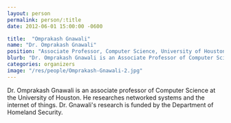 ```yaml
---
layout: person
permalink: person/:title
date: 2012-06-01 15:00:00 -0600

title:  "Omprakash Gnawali"
name: "Dr. Omprakash Gnawali"
position: "Associate Professor, Computer Science, University of Houston"
blurb: "Dr. Omprakash Gnawali is an Associate Professor of Computer Science at the University of Houston. He researches networked systems and the internet of things. Dr. Gnawali's research is funded by the Department of Homeland Security."
categories: organizers
image: "/res/people/Omprakash-Gnawali-2.jpg"
---
```


Dr. Omprakash Gnawali is an associate professor of Computer Science at the University of Houston. He researches networked systems and the internet of things. Dr. Gnawali's research is funded by the Department of Homeland Security.
